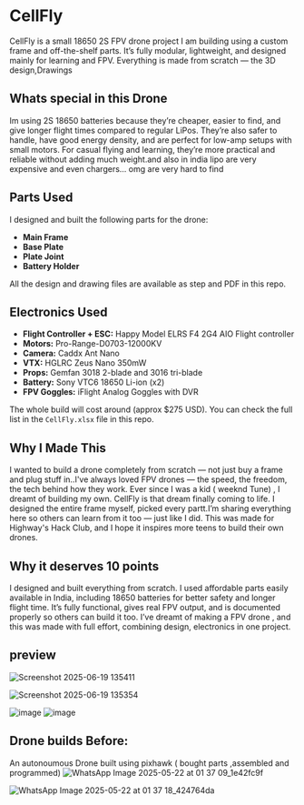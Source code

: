 # CellFly

CellFly is a small 18650 2S FPV drone project I am building using a custom frame and off-the-shelf parts. It’s fully modular, lightweight, and designed mainly for learning and FPV. Everything is made from scratch — the 3D design,Drawings

## Whats special in this Drone
Im using 2S 18650 batteries because they’re cheaper, easier to find, and give longer flight times compared to regular LiPos. They’re also safer to handle, have good energy density, and are perfect for low-amp setups with small motors. For casual flying and learning, they’re more practical and reliable without adding much weight.and also in india lipo are very expensive and even chargers... omg are very hard to find


## Parts Used

I designed and built the following parts for the drone:

- **Main Frame**
- **Base Plate**
- **Plate Joint**
- **Battery Holder**

All the design and drawing files are available as step and PDF in this repo.

## Electronics Used

- **Flight Controller + ESC:** Happy Model ELRS F4 2G4 AIO Flight controller
- **Motors:** Pro-Range-D0703-12000KV 
- **Camera:** Caddx Ant Nano
- **VTX:** HGLRC Zeus Nano 350mW
- **Props:** Gemfan 3018 2-blade and 3016 tri-blade
- **Battery:** Sony VTC6 18650 Li-ion (x2)
- **FPV Goggles:** iFlight Analog Goggles with DVR





The whole build will cost  around (approx $275 USD). You can check the full list in the `CellFly.xlsx` file in this repo.

## Why I Made This

I wanted to build a drone completely from scratch — not just buy a frame and plug stuff in..I've always loved FPV drones — the speed, the freedom, the tech behind how they work. Ever since I was a kid  ( weeknd Tune) , I dreamt of building my own. CellFly is that dream finally coming to life. I designed the entire frame myself, picked every partt.I’m sharing everything here so others can learn from it too — just like I did. This was made for Highway's Hack Club, and I hope it inspires more teens to build their own drones.


## Why it deserves 10 points
 I designed and built everything from scratch. I used affordable parts easily available in India, including 18650 batteries for better safety and longer flight time. It’s fully functional, gives real FPV output, and is documented properly so others can build it too. I’ve dreamt of making a FPV drone , and this was made with full effort, combining design, electronics in one project.

##  preview

![Screenshot 2025-06-19 135411](https://github.com/user-attachments/assets/93d1399f-8a4a-4fb6-b37e-0c6120c552d3)

![Screenshot 2025-06-19 135354](https://github.com/user-attachments/assets/5e86da2c-fcb5-4810-bcd3-3feb1138f243)

![image](https://github.com/user-attachments/assets/2b71b38d-d353-4241-a08b-e39abdda5a93)
![image](https://github.com/user-attachments/assets/71a685c2-a602-426c-898e-0b8804a6ed55)






 ## Drone builds Before:
 An autonoumous Drone built using pixhawk  ( bought parts ,assembled and programmed)
![WhatsApp Image 2025-05-22 at 01 37 09_1e42fc9f](https://github.com/user-attachments/assets/7f9a6522-9043-4c93-856d-ad6397117804)

![WhatsApp Image 2025-05-22 at 01 37 18_424764da](https://github.com/user-attachments/assets/203937e6-2aaf-470c-8f97-b660618e6f2c)


